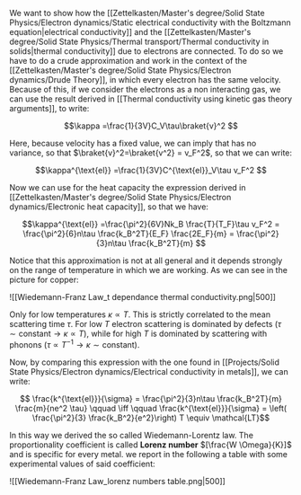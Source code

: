 We want to show how the [[Zettelkasten/Master's degree/Solid State Physics/Electron dynamics/Static electrical conductivity with the Boltzmann equation|electrical conductivity]] and the [[Zettelkasten/Master's degree/Solid State Physics/Thermal transport/Thermal conductivity in solids|thermal conductivity]] due to electrons are connected. To do so we have to do a crude approximation and work in the context of the [[Zettelkasten/Master's degree/Solid State Physics/Electron dynamics/Drude Theory]], in which every electron has the same velocity. Because of this, if we consider the electrons as a non interacting gas, we can use the result derived in [[Thermal conductivity using kinetic gas theory arguments]], to write:

$$\kappa =\frac{1}{3V}C_V\tau\braket{v}^2 $$

Here, because velocity has a fixed value, we can imply that has no variance, so that $\braket{v}^2=\braket{v^2} = v_F^2$, so that we can write:

$$\kappa^{\text{el}} =\frac{1}{3V}C^{\text{el}}_V\tau v_F^2 $$

Now we can use for the heat capacity the expression derived in [[Zettelkasten/Master's degree/Solid State Physics/Electron dynamics/Electronic heat capacity]], so that we have:

$$\kappa^{\text{el}} =\frac{\pi^2}{6V}Nk_B \frac{T}{T_F}\tau v_F^2 = \frac{\pi^2}{6}n\tau \frac{k_B^2T}{E_F} \frac{2E_F}{m} = \frac{\pi^2}{3}n\tau \frac{k_B^2T}{m} $$

Notice that this approximation is not at all general and it depends strongly on the range of temperature in which we are working. As we can see in the picture for copper:

![[Wiedemann-Franz Law_t dependance thermal conductivity.png|500]]

Only for low temperatures $\kappa \propto T$. This is strictly correlated to the mean scattering time $\tau$. For low $T$ electron scattering is dominated by defects  $(\tau \sim \text{constant} \to \kappa \propto T)$, while for high $T$ is dominated by scattering with phonons $(\tau \propto T^{-1} \to \kappa \sim \text{constant} )$.


Now, by comparing this expression with the one found in [[Projects/Solid State Physics/Electron dynamics/Electrical conductivity in metals]], we can write:

$$ \frac{k^{\text{el}}}{\sigma} = \frac{\pi^2}{3}n\tau \frac{k_B^2T}{m} \frac{m}{ne^2 \tau}  \qquad \iff \qquad \frac{k^{\text{el}}}{\sigma} = \left(  \frac{\pi^2}{3} \frac{k_B^2}{e^2}\right) T \equiv \mathcal{LT}$$

In this way we derived the so called Wiedemann-Lorentz law.
The proportionality coefficient is called **Lorenz number** $[\frac{W \Omega}{K}]$ and is specific for every metal. we report in the following a table with some experimental values of said coefficient:

![[Wiedemann-Franz Law_lorenz numbers table.png|500]]
